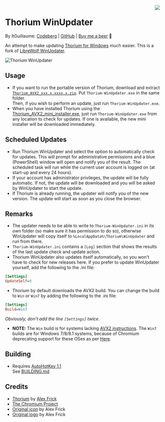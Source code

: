 <img src="Thorium-WinUpdater.ico" align="right">

# Thorium WinUpdater
By ltGuillaume: [Codeberg](https://codeberg.org/ltGuillaume) | [GitHub](https://github.com/ltGuillaume) | [Buy me a beer](https://buymeacoff.ee/ltGuillaume) 🍺

An attempt to make updating [Thorium for Windows](https://github.com/Alex313031/Thorium-Win-AVX2) much easier. This is a fork of [LibreWolf WinUpdater](https://codeberg.org/ltGuillaume/librewolf-winupdater).

![Thorium WinUpdater](SCREENSHOT.png)

## Usage
 - If you want to run the portable version of Thorium, download and extract [`Thorium_AVX2_xxx.x.xxxx.x.zip`](https://github.com/Alex313031/Thorium-Win-AVX2/releases). Put `Thorium-WinUpdater.exe` in the same folder.  
  Then, if you wish to perform an update, just run `Thorium-WinUpdater.exe`.
 - When you have installed Thorium using the [Thorium_AVX2_mini_installer.exe](https://github.com/Alex313031/Thorium-Win-AVX2/releases), just run `Thorium-WinUpdater.exe` from any location to check for updates. If one is available, the new mini installer will be downloaded immediately.

## Scheduled Updates
 - Run Thorium WinUpdater and select the option to automatically check for updates. This will prompt for administrative permissions and a blue (PowerShell) window will open and notify you of the result. The scheduled task will run while the current user account is logged on (at start-up and every 24 hours).
 - If your account has administrator privileges, the update will be fully automatic. If not, the update will be downloaded and you will be asked by WinUpdater to start the update.  
 - If Thorium is already running, the updater will notify you of the new version. The update will start as soon as you close the browser.

## Remarks
 - The updater needs to be able to write to `Thorium-WinUpdater.ini` in its own folder (so make sure it has permission to do so), otherwise WinUpdater will copy itself to `%LocalAppData%\Thorium\WinUpdater` and run from there.
 - `Thorium-WinUpdater.ini` contains a `[Log]` section that shows the results of the last update check and update action.
 - Thorium WinUpdater also updates itself automatically, so you won't have to check for new releases here. If you prefer to update WinUpdater yourself, add the following to the .ini file:
  ```ini
  [Settings]
  UpdateSelf=0
  ```
 - Thorium by default downloads the AVX2 build. You can change the build to `Win` or `Win7` by adding the following to the .ini file:
  ```ini
  [Settings]
  Build=Win7
  ```
  _Obviously, don't add the line `[Settings]` twice_.
 - __NOTE:__ The `Win` build is for systems lacking [AVX2 instructions](https://en.wikipedia.org/wiki/Advanced_Vector_Extensions#CPUs_with_AVX2). The `Win7` builds are for Windows 7/8/8.1 systems, because of Chromium deprecating support for these OSes as per [Here](https://support.google.com/chrome/thread/185534985/).

## Building
 - Requires [AutoHotKey 1.1](https://www.autohotkey.com/) \
 See [BUILDING.md](https://github.com/Alex313031/thorium-winupdater/blob/main/BUILDING.md)

## Credits
* [Thorium](https://thorium.rocks) by [Alex Frick](https://github.com/Alex313031)
* [The Chromium Project](https://www.chromium.org)
* [Original icon](https://github.com/Alex313031/thorium/blob/main/logos/NEW/win/thorium.ico) by Alex Frick
* [Original logo](https://github.com/Alex313031/thorium/blob/main/logos/STAGING/Thorium90_252.jpg) by Alex Frick
